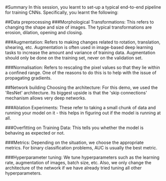 
#Summary
In this session, you learnt to set-up a typical end-to-end pipeline for training CNNs. Specifically, you learnt the following:

 

##Data preprocessing
###Morphological Transformations: This refers to changing the shape and size of images. The typical transformations are erosion, dilation, opening and closing. 

 

###Augmentation: Refers to making changes related to rotation, translation, shearing, etc. Augmentation is often used in image-based deep learning tasks to increase the amount and variance of training data. Augmentation should only be done on the training set, never on the validation set.

 

###Normalisation: Refers to rescaling the pixel values so that they lie within a confined range. One of the reasons to do this is to help with the issue of propagating gradients.

 

 

##Network building
Choosing the architecture: For this demo, we used the 'ResNet' architecture. Its biggest upside is that the 'skip connections' mechanism allows very deep networks.

 

###Ablation Experiments: These refer to taking a small chunk of data and running your model on it - this helps in figuring out if the model is running at all.

 

###Overfitting on Training Data: This tells you whether the model is behaving as expected or not.

 

###Metrics: Depending on the situation, we choose the appropriate metrics. For binary classification problems, AUC is usually the best metric.

 

###Hyperparameter tuning: We tune hyperparameters such as the learning rate, augmentation of images, batch size, etc. Also, we only change the architecture of the network if we have already tried tuning all other hyperparameters.

